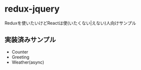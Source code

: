 # redux-jquery

Reduxを使いたいけどReactは使(いたくない|えない)人向けサンプル

## 実装済みサンプル

- Counter
- Greeting
- Weather(async)
